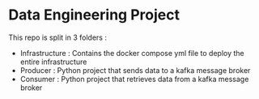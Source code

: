 # Data Engineering Project

This repo is split in 3 folders : 
- Infrastructure : Contains the docker compose yml file to deploy the entire infrastructure
- Producer : Python project that sends data to a kafka message broker
- Consumer : Python project that retrieves data from a kafka message broker
